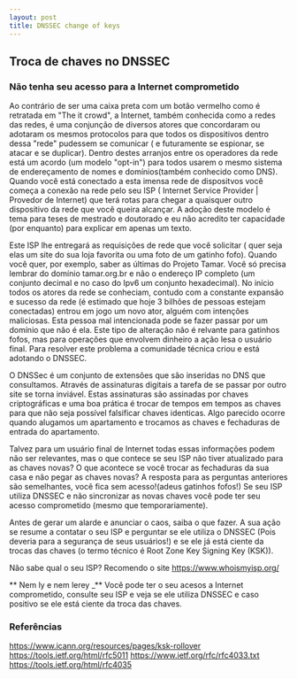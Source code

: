 ```yaml
---
layout: post
title: DNSSEC change of keys
---
```


## Troca de chaves no DNSSEC
### Não tenha seu acesso para a Internet comprometido

Ao contrário de ser uma caixa preta com um botão vermelho como é retratada em "The it crowd", a Internet, também conhecida como a redes das redes, é uma conjunção de diversos atores que concordaram ou adotaram os mesmos protocolos para que todos os dispositivos dentro dessa "rede" pudessem se comunicar ( e futuramente se espionar, se atacar e se duplicar). Dentro destes arranjos entre os operadores da rede está um acordo (um modelo "opt-in") para todos usarem o mesmo sistema de endereçamento de nomes e domínios(também conhecido como DNS).
Quando você está conectado a esta imensa rede de dispositvos você começa a conexão na rede pelo seu ISP ( Internet Service Provider | Provedor de Internet)	que terá rotas para chegar a quaisquer outro dispositivo da rede que você queira alcançar. A adoção deste modelo é tema para teses de mestrado e doutorado e eu não acredito ter capacidade (por enquanto) para explicar em apenas um texto.

Este ISP lhe entregará as requisições de rede que você solicitar ( quer seja elas um site do sua loja favorita ou uma foto de um gatinho fofo). Quando você quer, por exemplo, saber as últimas do Projeto Tamar. Você só precisa lembrar do domínio tamar.org.br e não o endereço IP completo (um conjunto decimal e no caso do Ipv6 um conjunto hexadecimal).
No início todos os atores da rede se conheciam, contudo com a constante expansão e sucesso da rede (é estimado que hoje 3 bilhões de pessoas estejam conectadas) entrou em jogo um novo ator, alguém com intenções maliciosas. Esta pessoa mal intencionada pode se fazer passar por um domínio que não é ela. Este tipo de alteração não é relvante para gatinhos fofos, mas para operações que envolvem dinheiro a ação lesa o usuário final. Para resolver este problema a comunidade técnica criou e está adotando o DNSSEC. 

O DNSSec é um conjunto de extensões que são inseridas no DNS que consultamos. Através de assinaturas digitais a tarefa de se passar por outro site se torna inviável. Estas assinaturas são assinadas por chaves criptográficas e uma boa prática é trocar de tempos em tempos as chaves para que não seja possível falsificar chaves identicas. Algo parecido ocorre quando alugamos um apartamento e trocamos as chaves e fechaduras de entrada do apartamento.

Talvez para um usuário final de Internet todas essas informações podem não ser relevantes, mas o que contece se seu ISP não tiver atualizado para as chaves novas? O que acontece se você trocar as fechaduras da sua casa e não pegar as chaves novas? A resposta para as perguntas anteriores são semelhantes, você fica sem acesso!(adeus gatinhos fofos!) Se seu ISP utiliza DNSSEC e não sincronizar as novas chaves você pode ter seu acesso comprometido (mesmo que temporariamente).

Antes de gerar um alarde e anunciar o caos,  saiba o que fazer. A sua ação se resume a contatar o seu ISP e perguntar se ele utiliza o DNSSEC (Pois deveria para a segurança de seus usuários!) e se ele já está ciente da trocas das chaves (o termo técnico é Root Zone Key Signing Key (KSK)).

Não sabe qual o seu ISP? Recomendo o site https://www.whoismyisp.org/

** Nem ly e nem lerey _**
Você pode ter o seu acesos a Internet comprometido, consulte seu ISP e veja se ele utiliza DNSSEC e caso positivo se ele está ciente da troca das chaves.

### Referências
https://www.icann.org/resources/pages/ksk-rollover
https://tools.ietf.org/html/rfc5011
https://www.ietf.org/rfc/rfc4033.txt
https://tools.ietf.org/html/rfc4035

